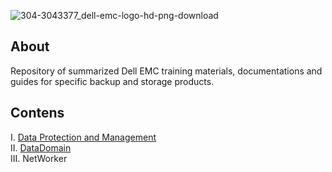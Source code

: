 ![304-3043377_dell-emc-logo-hd-png-download](https://github.com/iamfabo/dellemc/assets/60046736/cf1b2e45-1180-4147-84ba-843b29e78dac)

## About
Repository of summarized Dell EMC training materials, documentations and guides for specific backup and storage products.

## Contens
I. [Data Protection and Management](https://github.com/iamfabo/dellemc/tree/main/data_protection_and_management)\
II. [DataDomain](https://github.com/iamfabo/dellemc/tree/main/data_domain)\
III. NetWorker
